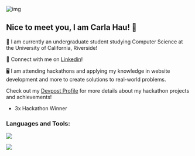 ![img](https://64.media.tumblr.com/9ffec1adab1c3844181eb087a51c8201/tumblr_o631994HlL1vnqmpbo1_500.gif)

## Nice to meet you, I am Carla Hau! 👋

🏫 I am currently an undergraduate student studying Computer Science at the University of California, Riverside! 

🤝 Connect with me on [Linkedin](https://www.linkedin.com/in/carla-hau/)!  

🖥️ I am attending hackathons and applying my knowledge in website development and more to create solutions to real-world problems.   

Check out my [Devpost Profile](https://devpost.com/carlahau8?ref_content=user-portfolio&ref_feature=portfolio&ref_medium=global-nav) for more details about my hackathon projects and achievements! 
- 3x Hackathon Winner 

<h3 align="left">Languages and Tools:</h3> 
<p align="left"> 
  <a href="https://skillicons.dev">
    <img src="https://skillicons.dev/icons?i=html,css,react,bootstrap,materialui,tailwind" />
  </a>
</p>
<p align="left">
  <a href="https://skillicons.dev">
    <img src="https://skillicons.dev/icons?i=django,firebase,figma,photoshop,git,github,netlify,vscode" />
  </a>
</p>

<!--
**carlahauu/carlahauu** is a ✨ _special_ ✨ repository because its `README.md` (this file) appears on your GitHub profile.

Here are some ideas to get you started:

- 🔭 I’m currently working on ...
- 🌱 I’m currently learning ...
- 👯 I’m looking to collaborate on ...
- 🤔 I’m looking for help with ...
- 💬 Ask me about ...
- 📫 How to reach me: ...
- 😄 Pronouns: ...
- ⚡ Fun fact: ...
-->
